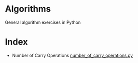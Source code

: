 # Algorithms
General algorithm exercises in Python

# Index
- Number of Carry Operations [number_of_carry_operations.py](number_of_carry_operations.py)
